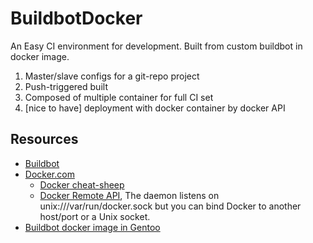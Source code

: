 BuildbotDocker
==============

An Easy CI environment for development. Built from custom buildbot in docker image. 

1. Master/slave configs for a git-repo project
2. Push-triggered built
3. Composed of multiple container for full CI set
4. [nice to have] deployment with docker container by docker API


Resources
---------
* [Buildbot](http://buildbot.net)
* [Docker.com](https://www.docker.com/)
  * [Docker cheat-sheep](https://github.com/wsargent/docker-cheat-sheet)
  * [Docker Remote API](http://docs.docker.com/reference/api/docker_remote_api_v1.9/), The daemon listens on unix:///var/run/docker.sock but you can bind Docker to another host/port or a Unix socket.
* [Buildbot docker image in Gentoo](https://registry.hub.docker.com/u/samuelololol/gentoo-buildbot/)
